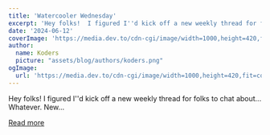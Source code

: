 ```yaml
---
title: 'Watercooler Wednesday'
excerpt: 'Hey folks!  I figured I''d kick off a new weekly thread for folks to chat about... Whatever.  New...'
date: '2024-06-12'
coverImage: 'https://media.dev.to/cdn-cgi/image/width=1000,height=420,fit=cover,gravity=auto,format=auto/https%3A%2F%2Fdev-to-uploads.s3.amazonaws.com%2Fuploads%2Farticles%2Fmt2ajerdtro06teuevqm.png'
author:
  name: Koders
  picture: "assets/blog/authors/koders.png"
ogImage:
  url: 'https://media.dev.to/cdn-cgi/image/width=1000,height=420,fit=cover,gravity=auto,format=auto/https%3A%2F%2Fdev-to-uploads.s3.amazonaws.com%2Fuploads%2Farticles%2Fmt2ajerdtro06teuevqm.png'
---
```


Hey folks!  I figured I''d kick off a new weekly thread for folks to chat about... Whatever.  New...

[Read more](https://dev.to/ben/watercooler-wednesday-5bel)
